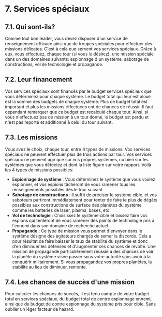 # 7. Services spéciaux

## 7.1. Qui sont-ils?

Comme tout bon leader, vous devez disposer d'un service de renseignement efficace ainsi que de troupes spéciales pour effectuer des missions délicates. C'est à cela que servent vos services spéciaux.
Grâce à eux, vous effectuez, chaque tour (si vous le désirez), une mission spéciale dans un des domaines suivants: espionnage d'un système, sabotage de constructions, vol de technologie et propagande.

## 7.2. Leur financement

Vos services spéciaux sont financés par le budget services spéciaux que vous déterminez pour chaque système. Le budget total qui leur est aloué est la somme des budgets de chaque système. Plus ce budget total est important et plus les missions effectuées ont de chances de réussir.
Il faut cependant remarquer que ce budget est recalculé chaque tour. Ainsi, si vous n'effectuez pas de mission à un tour donné, le budget est perdu et n'est pas reporté et additionné à celui du tour suivant.

## 7.3. Les missions

Vous avez le choix, chaque tour, entre 4 types de missions. Vos services spéciaux ne peuvent effectuer plus de trois actions par tour.
Vos services spéciaux ne peuvent agir que sur vos propres systèmes, ou bien sur les systèmes que vous détectez et dont la liste figure sur votre rapport.
Voilà les 4 types de missions possibles:
*   **Espionnage de système** : Vous déterminez le système que vous voulez espionner, et vos espions tâcheront de vous ramener tous les renseignements possibles dès le tour suivant.
*   **Sabotage de constructions** : Il suffit de préciser le système cible, et vos saboteurs partiront immédiatement pour tenter de faire le plus de dégâts possibles aux constructions de surface des planètes du système comme les batteries de laser, plasma, bases, etc.
*   **Vol de technologie** : Choisissez le système cible et laissez faire vos espions qui tenteront de vous ramener des points de technologie pris à l'ennemi dans son domaine de recherche actuel.
*   **Propagande** : Ce type de mission vous permet d'envoyer dans le système désigné des agitateurs chargés de semer la discorde. Cela a pour résultat de faire baisser le taux de stabilité du système et donc d'en diminuer les défenses et d'augmenter ses chances de révolte.
    Une mission de propagande particulièrement réussie a des chances de voir la planète du système visée passer sous votre autorité sans avoir à la conquérir militairement.
    Si vous propagandez vos propres planètes, la stabilité au lieu de diminuer, remonte.

## 7.4. Les chances de succès d'une mission

Pour calculer les chances de succès, il est tenu compte de votre budget total en services spéciaux, du budget total de contre espionnage ennemi, ainsi que du budget de contre espionnage du système pris pour cible. Sans oublier un léger facteur de hasard.
